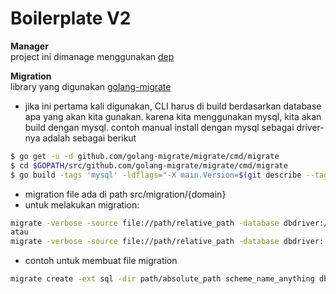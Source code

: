 # Boilerplate V2

__Manager__<br>
project ini dimanage menggunakan [dep](https://golang.github.io/dep/docs/introduction.html)

__Migration__<br>
library yang digunakan [golang-migrate](https://github.com/golang-migrate/migrate)
* jika ini pertama kali digunakan, CLI harus di build berdasarkan database apa yang akan kita gunakan. karena kita menggunakan mysql, kita akan build dengan mysql. contoh manual install dengan mysql sebagai driver-nya adalah sebagai berikut
```bash
$ go get -u -d github.com/golang-migrate/migrate/cmd/migrate
$ cd $GOPATH/src/github.com/golang-migrate/migrate/cmd/migrate
$ go build -tags 'mysql' -ldflags="-X main.Version=$(git describe --tags)" -o $GOPATH/bin/migrate github.com/golang-migrate/migrate/cmd/migrate
```
* migration file ada di path src/migration/{domain}
* untuk melakukan migration: 
```bash
migrate -verbose -source file://path/relative_path -database dbdriver://host:port/database_name up
atau
migrate -verbose -source file://path/relative_path -database dbdriver:'//host:port/database_name' up
```
* contoh untuk membuat file migration
```bash
migrate create -ext sql -dir path/absolute_path scheme_name_anything dbdriver://username:password@host:port/dbname?option1=true&option2=false
```
